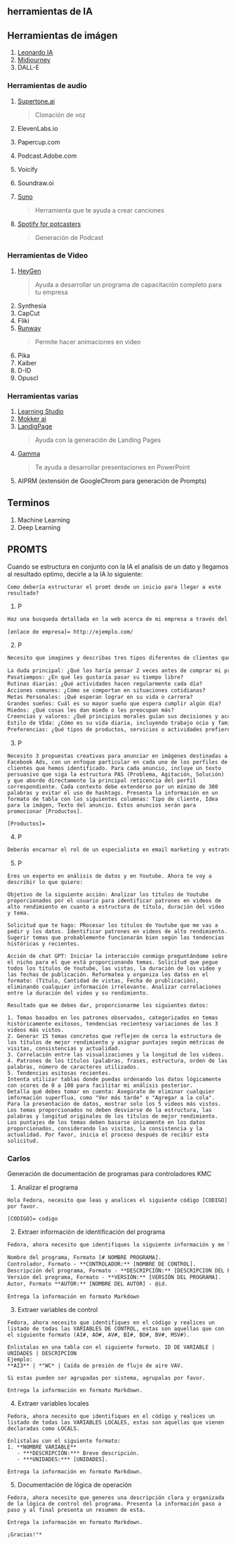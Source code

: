 ## herramientas de IA

## Herramientas de imágen

1. [Leonardo IA](leonardo.ai)
2. [Midjourney](midjourney.com)
3. DALL-E

### Herramientas de audio

1. [Supertone.ai](supertone.ai)
   > Clonación de voz
   
3. ElevenLabs.io
4. Papercup.com
5. Podcast.Adobe.com
6. Voicify
7. Soundraw.oi
8. [Suno](app.suno.ai)
   > Herramienta que te ayuda a crear canciones
9. [Spotify for potcasters](podcasters.spotify.com)
   > Generación de Podcast

### Herramientas de Video

1. [HeyGen](heygen.com)
   > Ayuda a desarrollar un programa de capacitación completo para tu empresa
3. Synthesia
4. CapCut
5. Fliki
6. [Runway](runwayml.com)
   > Permite hacer animaciones en video
8. Pika
9. Kaiber
10. D-ID
11. Opuscl

### Herramientas varias

1. [Learning Studio](learningstudioai.com)
2. [Mokker ai](mokker.ai)
3. [LandigPage](https://landingsite.ai/)
   > Ayuda con la generación de Landing Pages
4. [Gamma](gamma.app)
   > Te ayuda a desarrollar presentaciones en PowerPoint
5. AIPRM (extensión de GoogleChrom para generación de Prompts)

## Terminos

1. Machine Learning
2. Deep Learning

## PROMTS

Cuando se estructura en conjunto con la IA el analisis de un dato y llegamos al resultado optimo, decirle a la IA lo siguiente:
```plaintext
Como debería estructurar el promt desde un inicio para llegar a este resultado?
```

1. P
```txt
Haz una busqueda detallada en la web acerca de mi empresa a través del siguiente enlace: [enlace de empresa]. Profundiza en todos los aspectos para que adquieras un conocimiento profundo sobre mi empresa. Proporciona un resumen que incluya elementos como el nombre de la empresa, su sector, los productos o servicios que ofrece, qué necesidades cubre para los clientes, cómo surgió la empresa, los principios que rige la marca, qué la hace distinta de otras, y las ventajas o beneficios clave que ofrece frente a la competencia. Si es necesario, siente la libertad de navegar por diferentes secciones de la página web para recabar esta información.

[enlace de empresa]= http://ejemplo.com/

```
2. P
```txt
Necesito que imagines y describas tres tipos diferentes de clientes que probablemente estarían interesados en comprar mi producto o servicio. Para cada uno explica:

La duda principal: ¿Qué los haría pensar 2 veces antes de comprar mi producto?
Pasatiempos: ¿En qué les gustaría pasar su tiempo libre?
Rutinas diarias: ¿Qué actividades hacen regularmente cada día?
Acciones comunes: ¿Cómo se comportan en situaciones cotidianas?
Metas Personales: ¡Qué esperan lograr en su vida o carrera?
Grandes sueños: Cuál es su mayor sueño que espera cumplir algún día?
Miedos: ¿Qué cosas les dan miedo o les preocupan más?
Creencias y valores: ¿Qué principios morales guían sus decisiones y acciones?
Estilo de VIda: ¿Cómo es su vida diaria, incluyendo trabajo ocio y familia?
Preferencias: ¿Qué tipos de productos, servicios o actividades prefieren y por qué?
```
3. P
```text
Necesito 3 propuestas creativas para anunciar en imágenes destinadas a Facebook Ads, con un enfoque particular en cada uno de los perfiles de clientes que hemos identificado. Para cada anuncio, incluye un texto persuasivo que siga la estructura PAS (Problema, Agitación, Solución) y que aborde directamente la principal reticencia del perfil correspondiente. Cada contexto debe extenderse por un mínimo de 300 palabras y evitar el uso de hashtags. Presenta la información en un formato de tabla con las siguientes columnas: Tipo de cliente, Idea para la imágen, Texto del anuncio. Estos anuncios serán para promocionar [Productos].

[Productos]=
```
4. P
```txt
Deberás encarnar el rol de un especialista en email marketing y estrategias digitales para diseñar un email promocional para nuestro emprendimiento. Opta por la estrategia 4Us (Urgente, Único, Útil y Ultra-especifico) para estructurar este mail. Si lo necesitas, realiza una busqueda sobre esta técnica. También, toma en cuenta los diferentes perfiles de consumidores al redactarlo. El email debe incluir un título atractivo y el contenido principal. Añade emociones para darle vida al texto. La redacción debe ser empática, desenfadada, con toques de humor y en un tono coloquial, que resuene con el público latinoamericano.
```
5. P
```text
Eres un experto en análisis de datos y en Youtube. Ahora te voy a describir lo que quiero:

Objetivo de la siguiente acción: Analizar los títulos de Youtube proporcionados por el usuario para identificar patrones en videos de alto rendimiento en cuanto a estructura de título, duración del video y tema.

Solicitud que te hago: PRocesar los títulos de Youtube que me vas a pedir y los datos. Identificar patrones en videos de alto rendimiento. Sugerir temas que probablemente funcionarán bien según las tendencias históricas y recientes.

Acción de chat GPT: Iniciar la interacción conmigo preguntándome sobre el nicho para el que está proporcionando temas. Solicitud que pegue todos los títulos de Youtube, las vistas, la duración de los video y las fechas de publicación. Reformatea y organiza los datos en el formato: (Título, Cantidad de vistas, Fecha de prublicación), eliminando cualquier información irrelevante. Analizar correlaciones entre la duración del video y su rendimiento.

Resultado que me debes dar, proporcionarme los siguientes datos:

1. Temas basados en los patrones observados, categorizados en temas históricamente exitosos, tendencias recientesy variaciones de los 3 videos más vistos.
2. Generar 15 temas concretos que reflejen de cerca la estructura de los títulos de mejor rendimiento y asignar puntajes según métricas de visitas, consistencias y actualidad.
3. Correlación entre las visualizaciones y la longitud de los videos.
4. Patrones de los títulos (palabras, frases, estructura, orden de las palabras, número de caracteres utilizados.
5. Tendencias esitosas recientes.
Intenta utilizar tablas donde puedas ordenando los datos lógicamente con scores de 0 a 100 para facilitar mi análisis posterior.
Detalla qué debes tomar en cuenta: Asegúrate de eliminar cualquier imformación superflua, como "Ver más tarde" o "Agregar a la cola". Para la presentación de datos, mostrar solo los 5 videos más vistos. Los temas proporcionados no deben desviarse de la estructura, las palabras y longitud originales de los títulos de mejor rendimiento. Los puntajes de los temas deben basarse únicamente en los datos proporcionados, considerando las visitas, la consistencia y la actualidad. Por favor, inicia el proceso después de recibir esta solicitud.

```

### Carlos
Generación de documentación de programas para controladores KMC

1. Analizar el programa
```plaintext
Hola Fedora, necesito que leas y analices el siguiente código [CODIGO] por favor.

[CODIGO]= codigo
```
2. Extraer información de identificación del programa
```txt
Fedora, ahora necesito que identifiques la siguiente información y me la presentes de la siguiente forma:

Nombre del programa, Formato [# NOMBRE PROGRAMA].
Controlador, Formato - **CONTROLADOR:** [NOMBRE DE CONTROL].
Descripción del programa, Formato - **DESCRIPCIÓN:** [DESCRIPCION DEL PROGRAMA]. En este punto, quiero que generes una descripción breve de la función que cumple el programa
Versión del programa, Formato - **VERSIÓN:** [VERSIÓN DEL PROGRAMA].
Autor, Formato **AUTOR:** [NOMBRE DEL AUTOR] - @id.

Entrega la información en formato Markdown

```
3. Extraer variables de control
```plaintext
Fedora, ahora necesito que identifiques en el código y realices un listado de todas las VARIABLES DE CONTROL, estas son aquellas que con el siguiente formato (AI#, AO#, AV#, BI#, BO#, BV#, MSV#).

Enlistalas en una tabla con el siguiente formato. ID DE VARIABLE | UNIDADES | DESCRIPCION
Ejemplo:
**AI3** | *"WC* | Caída de presión de flujo de aire VAV.

Si estas pueden ser agrupadas por sistema, agrupalas por favor.

Entrega la información en formato Markdown.

```
4. Extraer variables locales
```plaintext
Fedora, ahora necesito que identifiques en el código y realices un listado de todas las VARIABLES LOCALES, estas son aquellas que vienen declaradas como LOCALS.

Enlistalas con el siguiente formato:
1. **NOMBRE VARIABLE**  
   - ***DESCRIPCIÓN:*** Breve descripción.  
   - ***UNIDADES:*** [UNIDADES].

Entrega la información en formato Markdown.

```
5. Documentación de lógica de operación
```plaintext
Fedora, ahora necesito que generes una descripción clara y organizada de la lógica de control del programa. Presenta la información paso a paso y al final presenta un resumen de esta.

Entrega la información en formato Markdown.

¡Gracias!"*
```


